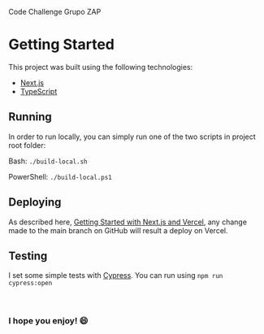 Code Challenge Grupo ZAP

# Getting Started
This project was built using the following technologies:
- [Next.js](https://nextjs.org/docs)
- [TypeScript](https://www.typescriptlang.org/docs/)

## Running
In order to run locally, you can simply run one of the two scripts in project root folder:

Bash: `./build-local.sh`

PowerShell: `./build-local.ps1`

## Deploying
As described here, [Getting Started with Next.js and Vercel](https://vercel.com/guides/deploying-nextjs-with-vercel), any change made to the main branch on GitHub will result a deploy on Vercel.

## Testing
I set some simple tests with [Cypress](https://docs.cypress.io/guides/overview/why-cypress). You can run using `npm run cypress:open`
<br>
<br>
<br>
### I hope you enjoy! &#128516;

